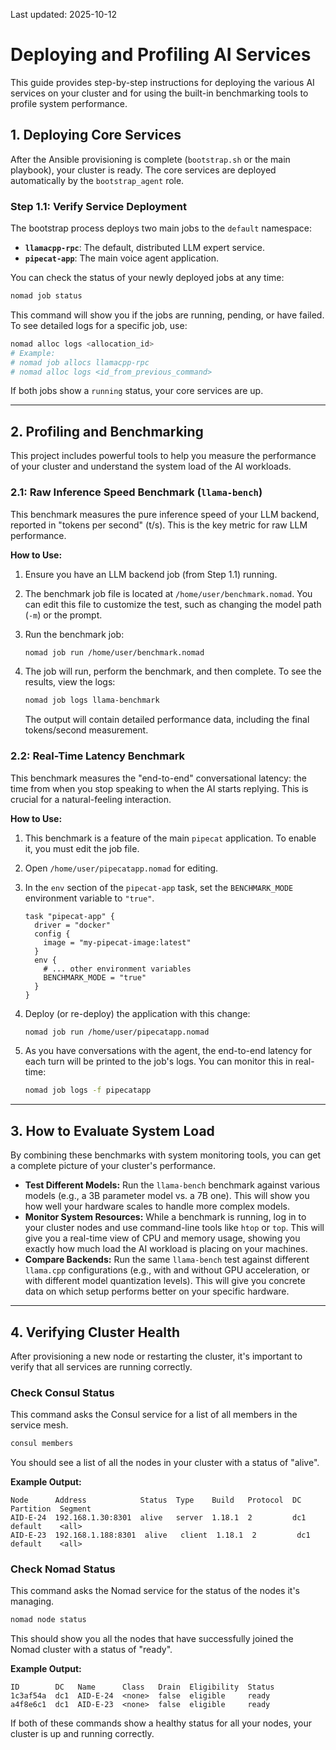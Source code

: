 Last updated: 2025-10-12

# Deploying and Profiling AI Services

This guide provides step-by-step instructions for deploying the various AI services on your cluster and for using the built-in benchmarking tools to profile system performance.

## 1. Deploying Core Services

After the Ansible provisioning is complete (`bootstrap.sh` or the main playbook), your cluster is ready. The core services are deployed automatically by the `bootstrap_agent` role.

### Step 1.1: Verify Service Deployment

The bootstrap process deploys two main jobs to the `default` namespace:

- **`llamacpp-rpc`**: The default, distributed LLM expert service.
- **`pipecat-app`**: The main voice agent application.

You can check the status of your newly deployed jobs at any time:

```bash
nomad job status
```

This command will show you if the jobs are running, pending, or have failed. To see detailed logs for a specific job, use:

```bash
nomad alloc logs <allocation_id>
# Example:
# nomad job allocs llamacpp-rpc
# nomad alloc logs <id_from_previous_command>
```

If both jobs show a `running` status, your core services are up.

---

## 2. Profiling and Benchmarking

This project includes powerful tools to help you measure the performance of your cluster and understand the system load of the AI workloads.

### 2.1: Raw Inference Speed Benchmark (`llama-bench`)

This benchmark measures the pure inference speed of your LLM backend, reported in "tokens per second" (t/s). This is the key metric for raw LLM performance.

**How to Use:**

1. Ensure you have an LLM backend job (from Step 1.1) running.
2. The benchmark job file is located at `/home/user/benchmark.nomad`. You can edit this file to customize the test, such as changing the model path (`-m`) or the prompt.
3. Run the benchmark job:

    ```bash
    nomad job run /home/user/benchmark.nomad
    ```

4. The job will run, perform the benchmark, and then complete. To see the results, view the logs:

    ```bash
    nomad job logs llama-benchmark
    ```

    The output will contain detailed performance data, including the final tokens/second measurement.

### 2.2: Real-Time Latency Benchmark

This benchmark measures the "end-to-end" conversational latency: the time from when you stop speaking to when the AI starts replying. This is crucial for a natural-feeling interaction.

**How to Use:**

1. This benchmark is a feature of the main `pipecat` application. To enable it, you must edit the job file.
2. Open `/home/user/pipecatapp.nomad` for editing.
3. In the `env` section of the `pipecat-app` task, set the `BENCHMARK_MODE` environment variable to `"true"`.

    ```hcl
    task "pipecat-app" {
      driver = "docker"
      config {
        image = "my-pipecat-image:latest"
      }
      env {
        # ... other environment variables
        BENCHMARK_MODE = "true"
      }
    }
    ```

4. Deploy (or re-deploy) the application with this change:

    ```bash
    nomad job run /home/user/pipecatapp.nomad
    ```

5. As you have conversations with the agent, the end-to-end latency for each turn will be printed to the job's logs. You can monitor this in real-time:

    ```bash
    nomad job logs -f pipecatapp
    ```

---

## 3. How to Evaluate System Load

By combining these benchmarks with system monitoring tools, you can get a complete picture of your cluster's performance.

- **Test Different Models:** Run the `llama-bench` benchmark against various models (e.g., a 3B parameter model vs. a 7B one). This will show you how well your hardware scales to handle more complex models.
- **Monitor System Resources:** While a benchmark is running, log in to your cluster nodes and use command-line tools like `htop` or `top`. This will give you a real-time view of CPU and memory usage, showing you exactly how much load the AI workload is placing on your machines.
- **Compare Backends:** Run the same `llama-bench` test against different `llama.cpp` configurations (e.g., with and without GPU acceleration, or with different model quantization levels). This will give you concrete data on which setup performs better on your specific hardware.

---

## 4. Verifying Cluster Health

After provisioning a new node or restarting the cluster, it's important to verify that all services are running correctly.

### Check Consul Status

This command asks the Consul service for a list of all members in the service mesh.

```bash
consul members
```

You should see a list of all the nodes in your cluster with a status of "alive".

**Example Output:**

```text
Node      Address            Status  Type    Build   Protocol  DC   Partition  Segment
AID-E-24  192.168.1.30:8301  alive   server  1.18.1  2         dc1  default    <all>
AID-E-23  192.168.1.188:8301  alive   client  1.18.1  2         dc1  default    <all>
```

### Check Nomad Status

This command asks the Nomad service for the status of the nodes it's managing.

```bash
nomad node status
```

This should show you all the nodes that have successfully joined the Nomad cluster with a status of "ready".

**Example Output:**

```text
ID        DC   Name      Class   Drain  Eligibility  Status
1c3af54a  dc1  AID-E-24  <none>  false  eligible     ready
a4f8e6c1  dc1  AID-E-23  <none>  false  eligible     ready
```

If both of these commands show a healthy status for all your nodes, your cluster is up and running correctly.